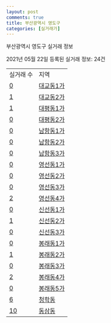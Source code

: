 ```yaml
---
layout: post
comments: true
title: 부산광역시 영도구
categories: [실거래가]
---
```


부산광역시 영도구 실거래 정보

2021년 05월 22일 등록된 실거래 정보: 24건


<table>
  <tr>
    <td>실거래 수</td>
    <td>지역</td>
  </tr>

  
  <tr>
    <td><a href="2620010100.html">0</a></td>
    <td><a href="2620010100.html">대교동1가</a></td>
  </tr>
    

  <tr>
    <td><a href="2620010200.html">1</a></td>
    <td><a href="2620010200.html">대교동2가</a></td>
  </tr>
    

  <tr>
    <td><a href="2620010300.html">1</a></td>
    <td><a href="2620010300.html">대평동1가</a></td>
  </tr>
    

  <tr>
    <td><a href="2620010400.html">0</a></td>
    <td><a href="2620010400.html">대평동2가</a></td>
  </tr>
    

  <tr>
    <td><a href="2620010500.html">0</a></td>
    <td><a href="2620010500.html">남항동1가</a></td>
  </tr>
    

  <tr>
    <td><a href="2620010600.html">0</a></td>
    <td><a href="2620010600.html">남항동2가</a></td>
  </tr>
    

  <tr>
    <td><a href="2620010700.html">0</a></td>
    <td><a href="2620010700.html">남항동3가</a></td>
  </tr>
    

  <tr>
    <td><a href="2620010800.html">0</a></td>
    <td><a href="2620010800.html">영선동1가</a></td>
  </tr>
    

  <tr>
    <td><a href="2620010900.html">0</a></td>
    <td><a href="2620010900.html">영선동2가</a></td>
  </tr>
    

  <tr>
    <td><a href="2620011000.html">0</a></td>
    <td><a href="2620011000.html">영선동3가</a></td>
  </tr>
    

  <tr>
    <td><a href="2620011100.html">2</a></td>
    <td><a href="2620011100.html">영선동4가</a></td>
  </tr>
    

  <tr>
    <td><a href="2620011200.html">0</a></td>
    <td><a href="2620011200.html">신선동1가</a></td>
  </tr>
    

  <tr>
    <td><a href="2620011300.html">1</a></td>
    <td><a href="2620011300.html">신선동2가</a></td>
  </tr>
    

  <tr>
    <td><a href="2620011400.html">0</a></td>
    <td><a href="2620011400.html">신선동3가</a></td>
  </tr>
    

  <tr>
    <td><a href="2620011500.html">0</a></td>
    <td><a href="2620011500.html">봉래동1가</a></td>
  </tr>
    

  <tr>
    <td><a href="2620011600.html">1</a></td>
    <td><a href="2620011600.html">봉래동2가</a></td>
  </tr>
    

  <tr>
    <td><a href="2620011700.html">0</a></td>
    <td><a href="2620011700.html">봉래동3가</a></td>
  </tr>
    

  <tr>
    <td><a href="2620011800.html">2</a></td>
    <td><a href="2620011800.html">봉래동4가</a></td>
  </tr>
    

  <tr>
    <td><a href="2620011900.html">0</a></td>
    <td><a href="2620011900.html">봉래동5가</a></td>
  </tr>
    

  <tr>
    <td><a href="2620012000.html">6</a></td>
    <td><a href="2620012000.html">청학동</a></td>
  </tr>
    

  <tr>
    <td><a href="2620012100.html">10</a></td>
    <td><a href="2620012100.html">동삼동</a></td>
  </tr>
    


</table>
    